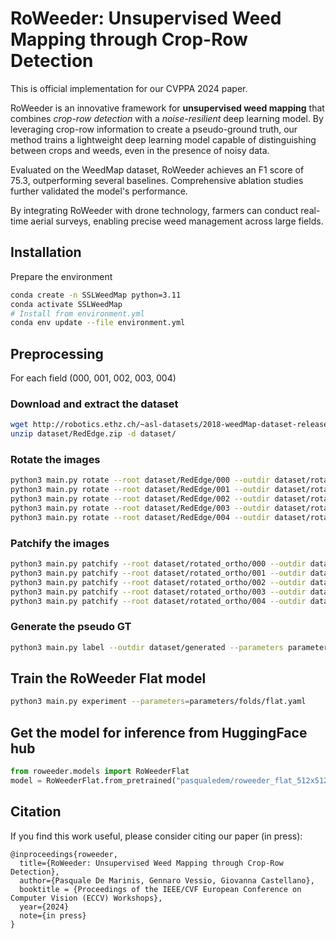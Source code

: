 # RoWeeder: Unsupervised Weed Mapping through Crop-Row Detection

This is official implementation for our CVPPA 2024 paper.


RoWeeder is an innovative framework for **unsupervised weed mapping** that combines *crop-row detection* with a *noise-resilient* deep learning model. By leveraging crop-row information to create a pseudo-ground truth, our method trains a lightweight deep learning model capable of distinguishing between crops and weeds, even in the presence of noisy data. 

Evaluated on the WeedMap dataset, RoWeeder achieves an F1 score of 75.3, outperforming several baselines. Comprehensive ablation studies further validated the model's performance. 

By integrating RoWeeder with drone technology, farmers can conduct real-time aerial surveys, enabling precise weed management across large fields.

## Installation

Prepare the environment

```bash
conda create -n SSLWeedMap python=3.11
conda activate SSLWeedMap
# Install from environment.yml
conda env update --file environment.yml
```

## Preprocessing

For each field (000, 001, 002, 003, 004)

### Download and extract the dataset

```bash
wget http://robotics.ethz.ch/~asl-datasets/2018-weedMap-dataset-release/Orthomosaic/RedEdge.zip -d dataset/
unzip dataset/RedEdge.zip -d dataset/
```

### Rotate the images

```bash
python3 main.py rotate --root dataset/RedEdge/000 --outdir dataset/rotated_ortho/000 --angle -46 &
python3 main.py rotate --root dataset/RedEdge/001 --outdir dataset/rotated_ortho/001 --angle -48 &
python3 main.py rotate --root dataset/RedEdge/002 --outdir dataset/rotated_ortho/002 --angle -48 &
python3 main.py rotate --root dataset/RedEdge/003 --outdir dataset/rotated_ortho/003 --angle -48 &
python3 main.py rotate --root dataset/RedEdge/004 --outdir dataset/rotated_ortho/004 --angle -48
```

### Patchify the images
```bash
python3 main.py patchify --root dataset/rotated_ortho/000 --outdir dataset/patches/512/000 --patch_size 512 &
python3 main.py patchify --root dataset/rotated_ortho/001 --outdir dataset/patches/512/001 --patch_size 512 &
python3 main.py patchify --root dataset/rotated_ortho/002 --outdir dataset/patches/512/002 --patch_size 512 &
python3 main.py patchify --root dataset/rotated_ortho/003 --outdir dataset/patches/512/003 --patch_size 512 &
python3 main.py patchify --root dataset/rotated_ortho/004 --outdir dataset/patches/512/004 --patch_size 512
```


### Generate the pseudo GT
    
```bash
python3 main.py label --outdir dataset/generated --parameters parameters/row_detect/69023956.yaml
```

## Train the RoWeeder Flat model
    
```bash
python3 main.py experiment --parameters=parameters/folds/flat.yaml
```

## Get the model for inference from HuggingFace hub

```python
from roweeder.models import RoWeederFlat
model = RoWeederFlat.from_pretrained("pasqualedem/roweeder_flat_512x512")
```

## Citation

If you find this work useful, please consider citing our paper (in press):

```
@inproceedings{roweeder,
  title={RoWeeder: Unsupervised Weed Mapping through Crop-Row Detection},
  author={Pasquale De Marinis, Gennaro Vessio, Giovanna Castellano},
  booktitle = {Proceedings of the IEEE/CVF European Conference on Computer Vision (ECCV) Workshops},
  year={2024}
  note={in press}
}
```